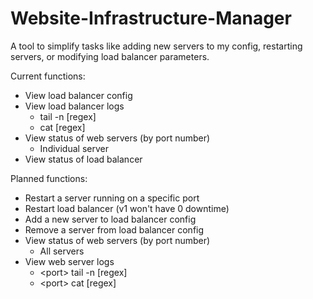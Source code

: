 # Website-Infrastructure-Manager
A tool to simplify tasks like adding new servers to my config, restarting servers, or modifying load balancer parameters.

Current functions:
- View load balancer config
- View load balancer logs
  - tail -n [regex]
  - cat [regex]
- View status of web servers (by port number)
  - Individual server
- View status of load balancer

Planned functions:
- Restart a server running on a specific port
- Restart load balancer (v1 won't have 0 downtime)
- Add a new server to load balancer config
- Remove a server from load balancer config
- View status of web servers (by port number)
  - All servers
- View web server logs
  - \<port\> tail -n [regex]
  - \<port\> cat [regex]
